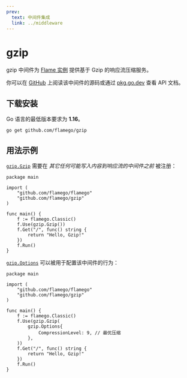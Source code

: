 ```yaml
---
prev:
  text: 中间件集成
  link: ../middleware
---
```


# gzip

gzip 中间件为 [Flame 实例](../core-concepts.md#实例) 提供基于 Gzip 的响应流压缩服务。

你可以在 [GitHub](https://github.com/flamego/gzip) 上阅读该中间件的源码或通过 [pkg.go.dev](https://pkg.go.dev/github.com/flamego/gzip?tab=doc) 查看 API 文档。

## 下载安装

Go 语言的最低版本要求为 **1.16**。

```:no-line-numbers
go get github.com/flamego/gzip
```

## 用法示例

[`gzip.Gzip`](https://pkg.go.dev/github.com/flamego/gzip#Gzip) 需要在 _其它任何可能写入内容到响应流的中间件之前_ 被注册：

```go:no-line-numbers
package main

import (
	"github.com/flamego/flamego"
	"github.com/flamego/gzip"
)

func main() {
	f := flamego.Classic()
	f.Use(gzip.Gzip())
	f.Get("/", func() string {
		return "Hello, Gzip!"
	})
	f.Run()
}
```

[`gzip.Options`](https://pkg.go.dev/github.com/flamego/gzip#Options) 可以被用于配置该中间件的行为：

```go:no-line-numbers{11-13}
package main

import (
	"github.com/flamego/flamego"
	"github.com/flamego/gzip"
)

func main() {
	f := flamego.Classic()
	f.Use(gzip.Gzip(
		gzip.Options{
			CompressionLevel: 9, // 最优压缩
		},
	))
	f.Get("/", func() string {
		return "Hello, Gzip!"
	})
	f.Run()
}
```
